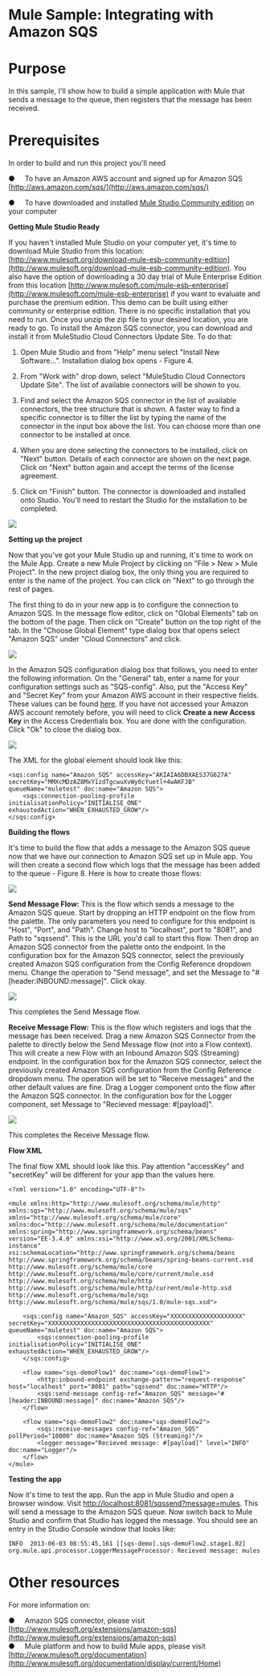 **Mule Sample: Integrating with Amazon SQS**
======================================================

Purpose
=======

In this sample, I'll show how to build a simple application with Mule that sends a message to the queue, then registers that the message has been received.

Prerequisites
=============

In order to build and run this project you'll need
 

●     To have an Amazon AWS account and signed up for Amazon SQS [http://aws.amazon.com/sqs/](http://aws.amazon.com/sqs/)

●     To have downloaded and installed [Mule Studio Community edition](http://www.mulesoft.org/download-mule-esb-community-edition) on your computer

**Getting Mule Studio Ready**

If you haven't installed Mule Studio on your computer yet, it's time to download Mule Studio from this location: [http://www.mulesoft.org/download-mule-esb-community-edition](http://www.mulesoft.org/download-mule-esb-community-edition). You also have the option of downloading a 30 day trial of Mule Enterprise Edition from this location [http://www.mulesoft.com/mule-esb-enterprise](http://www.mulesoft.com/mule-esb-enterprise) if you want to evaluate and purchase the premium edition. This demo can be built using either community or enterprise edition. There is no specific installation that you need to run. Once you unzip the zip file to your desired location, you are ready to go. To install the Amazon SQS connector, you can download and install it from MuleStudio Cloud Connectors Update Site. To do that:

1. Open Mule Studio and from "Help" menu select "Install New Software...". Installation dialog box opens - Figure 4.

2. From "Work with" drop down, select "MuleStudio Cloud Connectors Update Site". The list of available connectors will be shown to you.

3. Find and select the Amazon SQS connector in the list of available connectors, the tree structure that is shown. A faster way to find a specific connector is to filter the list by typing the name of the connector in the input box above the list. You can choose more than one connector to be installed at once.

4. When you are done selecting the connectors to be installed, click on "Next" button. Details of each connector are shown on the next page. Click on "Next" button again and accept the terms of the license agreement.

5. Click on "Finish" button. The connector is downloaded and installed onto Studio. You'll need to restart the Studio for the installation to be completed.

![](images/image004.jpg)  
  
  
**Setting up the project**

Now that you've got your Mule Studio up and running, it's time to work on the Mule App. Create a new Mule Project by clicking on "File \> New \> Mule Project". In the new project dialog box, the only thing you are required to enter is the name of the project. You can click on "Next" to go through the rest of pages.

The first thing to do in your new app is to configure the connection to Amazon SQS. In the message flow editor, click on "Global Elements" tab on the bottom of the page. Then click on "Create" button on the top right of the tab. In the "Choose Global Element" type dialog box that opens select "Amazon SQS" under "Cloud Connectors" and click.

![](images/s3sqsCreateConfigRef.png)


In the Amazon SQS configuration dialog box that follows, you need to enter the following information. On the "General" tab, enter a name for your configuration settings such as "SQS-config". Also, put the "Access Key" and "Secret Key" from your Amazon AWS account in their respective fields. These values can be found [here](https://portal.aws.amazon.com/gp/aws/securityCredentials). If you have not accessed your Amazon AWS account remotely before, you will need to click **Create a new Access Key** in the Access Credentials box. You are done with the configuration. Click "Ok" to close the dialog box. 

![](images/sqsConfigPic.png)

The XML for the global element should look like this:  

    <sqs:config name="Amazon_SQS" accessKey="AKIAIA6DBXAES37G627A" secretKey="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" queueName="muletest" doc:name="Amazon SQS">
        <sqs:connection-pooling-profile initialisationPolicy="INITIALISE_ONE" exhaustedAction="WHEN_EXHAUSTED_GROW"/>
    </sqs:config>





**Building the flows**

It's time to build the flow that adds a message to the Amazon SQS queue now that we have our connection to Amazon SQS set up in Mule app. You will then create a second flow which logs that the message has been added to the queue - Figure 8. Here is how to create those flows:

![](images/sqsFlows.png)

**Send Message Flow:** This is the flow which sends a message to the Amazon SQS queue.
Start by dropping an HTTP endpoint on the flow from the palette. The only parameters you need to configure for this endpoint is "Host", "Port", and "Path". Change host to "localhost", port to "8081", and Path to "sqssend". This is the URL you'd call to start this flow. Then drop an Amazon SQS connector from the palette onto the endpoint. In the configuration box for the Amazon SQS connector, select the previously created Amazon SQS configuration from the Config Reference dropdown menu. Change the operation to "Send message", and set the Message to "#[header:INBOUND:message]". Click okay.  

![](images/sqsAmazonConfig1.png)

This completes the Send Message flow.


**Receive Message Flow:** This is the flow which registers and logs that the message has been received. Drag a new Amazon SQS Connector from the palette to directly below the Send Message flow (not into a Flow context). This will create a new Flow with an Inbound Amazon SQS (Streaming) endpoint. In the configuration box for the Amazon SQS connector, select the previously created Amazon SQS configuration from the Config Reference dropdown menu. The operation will be set to "Receive messages" and the other default values are fine.
Drag a Logger component onto the flow after the Amazon SQS connector. In the configuration box for the Logger component, set Message to "Recieved message: #[payload]".

![](images/sqsAmazonConfig2.png)

This completes the Receive Message flow.


**Flow XML**

The final flow XML should look like this. Pay attention "accessKey" and "secretKey" will be different for your app than the values here. 

    <?xml version="1.0" encoding="UTF-8"?>
    
    <mule xmlns:http="http://www.mulesoft.org/schema/mule/http" xmlns:sqs="http://www.mulesoft.org/schema/mule/sqs" xmlns="http://www.mulesoft.org/schema/mule/core" xmlns:doc="http://www.mulesoft.org/schema/mule/documentation" xmlns:spring="http://www.springframework.org/schema/beans" version="EE-3.4.0" xmlns:xsi="http://www.w3.org/2001/XMLSchema-instance" xsi:schemaLocation="http://www.springframework.org/schema/beans http://www.springframework.org/schema/beans/spring-beans-current.xsd
    http://www.mulesoft.org/schema/mule/core http://www.mulesoft.org/schema/mule/core/current/mule.xsd
    http://www.mulesoft.org/schema/mule/http http://www.mulesoft.org/schema/mule/http/current/mule-http.xsd
    http://www.mulesoft.org/schema/mule/sqs http://www.mulesoft.org/schema/mule/sqs/1.0/mule-sqs.xsd">

    	<sqs:config name="Amazon_SQS" accessKey="XXXXXXXXXXXXXXXXXXXX" secretKey="XXXXXXXXXXXXXXXXXXXXXXXXXXXXXXXXXXXXXXXXXXXXX" queueName="muletest" doc:name="Amazon SQS">
    		<sqs:connection-pooling-profile initialisationPolicy="INITIALISE_ONE" exhaustedAction="WHEN_EXHAUSTED_GROW"/>
    	</sqs:config>

    	<flow name="sqs-demoFlow1" doc:name="sqs-demoFlow1">
    		<http:inbound-endpoint exchange-pattern="request-response" host="localhost" port="8081" path="sqssend" doc:name="HTTP"/>
    		<sqs:send-message config-ref="Amazon_SQS" message="#[header:INBOUND:message]" doc:name="Amazon SQS"/>
    	</flow>

    	<flow name="sqs-demoFlow2" doc:name="sqs-demoFlow2">
    		<sqs:receive-messages config-ref="Amazon_SQS" pollPeriod="10000" doc:name="Amazon SQS (Streaming)"/>
    		<logger message="Recieved message: #[payload]" level="INFO" doc:name="Logger"/>
    	</flow>
    </mule>


**Testing the app**

Now it's time to test the app. Run the app in Mule Studio and open a browser window. Visit [http://localhost:8081/sqssend?message=mules](http://localhost:8081/sqssend?message=mules). This will send a message to the Amazon SQS queue. Now switch back to Mule Studio and confirm that Studio has logged the message. You should see an entry in the Studio Console window that looks like:

    INFO  2013-06-03 08:55:45,161 [[sqs-demo].sqs-demoFlow2.stage1.02] org.mule.api.processor.LoggerMessageProcessor: Recieved message: mules


Other resources
===============

For more information on:

●     Amazon SQS connector, please visit [http://www.mulesoft.org/extensions/amazon-sqs](http://www.mulesoft.org/extensions/amazon-sqs)   
●     Mule platform and how to build Mule apps, please visit  [http://www.mulesoft.org/documentation](http://www.mulesoft.org/documentation/display/current/Home)
